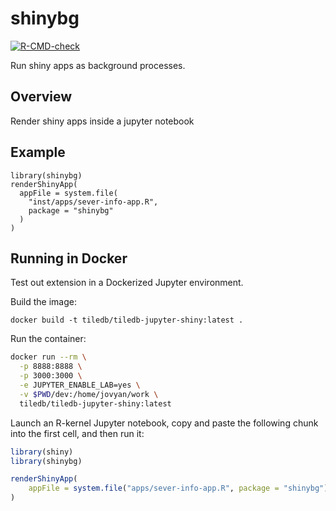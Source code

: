 # shinybg

[![R-CMD-check](https://github.com/TileDB-Inc/shinybg/workflows/R-CMD-check/badge.svg)](https://github.com/TileDB-Inc/shinybg/actions)

Run shiny apps as background processes.

## Overview

Render shiny apps inside a jupyter notebook


## Example

```
library(shinybg)
renderShinyApp(
  appFile = system.file(
    "inst/apps/sever-info-app.R",
    package = "shinybg"
  )
)
```
## Running in Docker

Test out extension in a Dockerized Jupyter environment.


Build the image:

```
docker build -t tiledb/tiledb-jupyter-shiny:latest .
```

Run the container:

```sh
docker run --rm \
  -p 8888:8888 \
  -p 3000:3000 \
  -e JUPYTER_ENABLE_LAB=yes \
  -v $PWD/dev:/home/jovyan/work \
  tiledb/tiledb-jupyter-shiny:latest
```

Launch an R-kernel Jupyter notebook, copy and paste the following chunk into the first cell, and then run it:

```r
library(shiny)
library(shinybg)

renderShinyApp(
    appFile = system.file("apps/sever-info-app.R", package = "shinybg")
)
```
